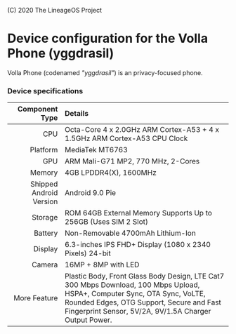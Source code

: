 (C) 2020 The LineageOS Project
# Device configuration for the Volla Phone (yggdrasil)
Volla Phone (codenamed _"yggdrasil"_) is an privacy-focused phone.

### Device specifications

Component Type | Details
-------:|:-------------------------
CPU     | Octa-Core 4 x 2.0GHz ARM Cortex-A53 + 4 x 1.5GHz ARM Cortex-A53 CPU Clock
Platform | MediaTek MT6763
GPU     | ARM Mali-G71 MP2, 770 MHz, 2-Cores
Memory  | 4GB LPDDR4(X), 1600MHz
Shipped Android Version | 	Android 9.0 Pie
Storage | ROM 64GB External Memory Supports Up to 256GB (Uses SIM 2 Slot)
Battery | Non-Removable 4700mAh Lithium-Ion
Display | 6.3-inches IPS FHD+ Display (1080 x 2340 Pixels) 24-bit
Camera | 16MP + 8MP with LED | 16MP  Front Camera
More Feature | Plastic Body, Front Glass Body Design, LTE Cat7 300 Mbps Download, 100 Mbps Upload, HSPA+, Computer Sync, OTA Sync, VoLTE, Rounded Edges, OTG Support, Secure and Fast Fingerprint Sensor, 5V/2A, 9V/1.5A Charger Output Power.

